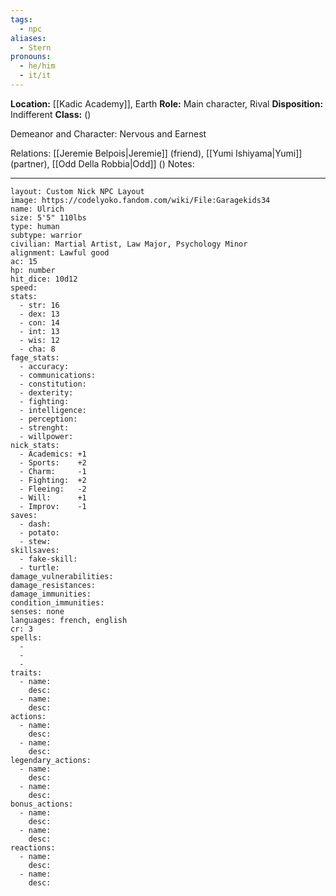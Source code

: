 ```yaml
---
tags:
  - npc
aliases:
  - Stern
pronouns:
  - he/him
  - it/it
---
```

**Location:** [[Kadic Academy]], Earth
**Role:** Main character, Rival
**Disposition:** Indifferent
**Class:**  ()

Demeanor and Character: Nervous and Earnest

Relations: [[Jeremie Belpois|Jeremie]] (friend), [[Yumi Ishiyama|Yumi]] (partner), [[Odd Della Robbia|Odd]] ()
Notes:


---
```statblock
layout: Custom Nick NPC Layout
image: https://codelyoko.fandom.com/wiki/File:Garagekids34
name: Ulrich
size: 5'5" 110lbs
type: human
subtype: warrior
civilian: Martial Artist, Law Major, Psychology Minor
alignment: Lawful good
ac: 15
hp: number
hit_dice: 10d12
speed: 
stats:
  - str: 16
  - dex: 13
  - con: 14
  - int: 13
  - wis: 12
  - cha: 8
fage_stats: 
  - accuracy:       
  - communications: 
  - constitution:   
  - dexterity:      
  - fighting:       
  - intelligence:   
  - perception:     
  - strenght:       
  - willpower:      
nick_stats: 
  - Academics: +1
  - Sports:    +2
  - Charm:     -1
  - Fighting:  +2
  - Fleeing:   -2
  - Will:      +1
  - Improv:    -1
saves:
  - dash:
  - potato: 
  - stew: 
skillsaves:
  - fake-skill: 
  - turtle: 
damage_vulnerabilities: 
damage_resistances: 
damage_immunities: 
condition_immunities: 
senses: none
languages: french, english
cr: 3
spells:
  - 
  - 
  -  
traits:
  - name: 
    desc: 
  - name: 
    desc: 
actions:
  - name: 
    desc: 
  - name: 
    desc: 
legendary_actions:
  - name: 
    desc: 
  - name: 
    desc: 
bonus_actions:
  - name: 
    desc: 
  - name: 
    desc: 
reactions:
  - name: 
    desc: 
  - name: 
    desc: 
```
